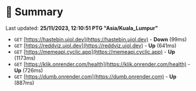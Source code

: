 # 📖 Summary
Last updated: **25/11/2023, 12:10:51 PTG "Asia/Kuala_Lumpur"**

- `GET` [https://hastebin.ujol.dev](https://hastebin.ujol.dev) - **Down** (99ms)
- `GET` [https://reddviz.ujol.dev](https://reddviz.ujol.dev) - **Up** (641ms)
- `GET` [https://memeapi.cyclic.app](https://memeapi.cyclic.app) - **Up** (1173ms)
- `GET` [https://klik.onrender.com/health](https://klik.onrender.com/health) - **Up** (726ms)
- `GET` [https://dumb.onrender.com](https://dumb.onrender.com) - **Up** (887ms)

